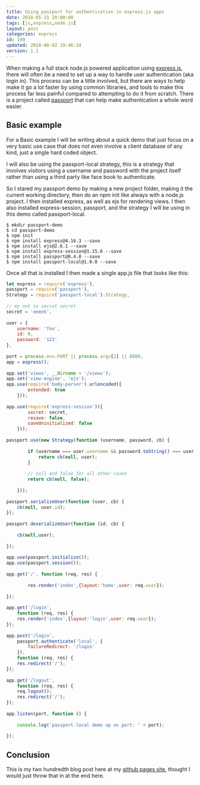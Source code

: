 ```yaml
---
title: Using passport for authentication in express.js apps
date: 2018-05-31 20:00:00
tags: [js,express,node.js]
layout: post
categories: express
id: 199
updated: 2018-06-02 19:46:34
version: 1.1
---
```


When making a full stack node.js powered application using [express.js](https://expressjs.com/), there will often be a need to set up a way to handle user authentication (aka login in). This process can be a little involved, but there are ways to help make it go a lot faster by using common libraries, and tools to make this process far less painful compared to attempting to do it from scratch. There is a project called [passport](https://www.npmjs.com/package/passport) that can help make authentication a whole word easier.

<!-- more -->

## Basic example

For a Basic example I will be writing about a quick demo that just focus on a very basic use case that does not even involve a client database of any kind, just a single hard coded object.

I will also be using the passport-local strategy, this is a strategy that involves visitors using a username and password with the project itself rather than using a third party like face book to authenticate.

So I stared my passport demo by making a new project folder, making it the current working directory, then do an npm init like always with a node.js project. I then installed express, as well as ejs for rendering views. I then also installed express-session, passport, and the strategy I will be using in this demo called passport-local.

```
$ mkdir passport-demo
$ cd passport-demo
$ npm init
$ npm install express@4.16.3 --save
$ npm install ejs@2.6.1 --save
$ npm install express-session@1.15.6 --save
$ npm install passport@0.4.0 --save
$ npm install passport-local@1.0.0 --save
```

Once all that is installed I then made a single app.js file that looks like this:

```js
let express = require('express'),
passport = require('passport'),
Strategy = require('passport-local').Strategy,
 
// my not so secret secret
secret = 'eeeek',
 
user = {
    username: 'foo',
    id: 0,
    password: '123'
},
 
port = process.env.PORT || process.argv[2] || 8080,
app = express();
 
app.set('views', __dirname + '/views');
app.set('view engine', 'ejs');
app.use(require('body-parser').urlencoded({
        extended: true
    }));
 
app.use(require('express-session')({
        secret: secret,
        resave: false,
        saveUninitialized: false
    }));
 
passport.use(new Strategy(function (username, password, cb) {
 
        if (username === user.username && password.toString() === user.password) {
            return cb(null, user);
        }
 
        // null and false for all other cases
        return cb(null, false);
 
    }));
 
passport.serializeUser(function (user, cb) {
    cb(null, user.id);
});
 
passport.deserializeUser(function (id, cb) {
 
    cb(null,user);
 
});
 
app.use(passport.initialize());
app.use(passport.session());
 
app.get('/', function (req, res) {
 
        res.render('index',{layout:'home',user: req.user});
 
});
 
app.get('/login',
    function (req, res) {
    res.render('index',{layout:'login',user: req.user});
});
 
app.post('/login',
    passport.authenticate('local', {
        failureRedirect: '/login'
    }),
    function (req, res) {
    res.redirect('/');
});
 
app.get('/logout',
    function (req, res) {
    req.logout();
    res.redirect('/');
});
 
app.listen(port, function () {
 
    console.log('passport-local demo up on port: ' + port);
 
});
```

## Conclusion

This is my two hundredth blog post here at my [github pages site](https://dustinpfister.github.io), thought I would just throw that in at the end here.
